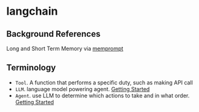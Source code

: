 # langchain

## Background References
Long and Short Term Memory via [memprompt](https://memprompt.com)

## Terminology
 - `Tool`. A function that performs a specific duty, such as making API call
 - `LLM`. language model powering agent. [Getting Started](https://python.langchain.com/en/latest/modules/models/llms/getting_started.html)
 - `Agent`. use LLM to determine which actions to take and in what order. [Getting Started](https://python.langchain.com/en/latest/modules/agents/getting_started.html)